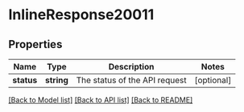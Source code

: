 # InlineResponse20011

## Properties
Name | Type | Description | Notes
------------ | ------------- | ------------- | -------------
**status** | **string** | The status of the API request | [optional] 

[[Back to Model list]](../README.md#documentation-for-models) [[Back to API list]](../README.md#documentation-for-api-endpoints) [[Back to README]](../README.md)


